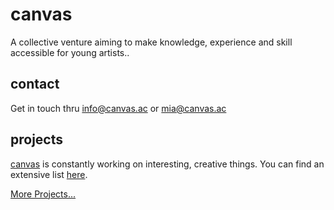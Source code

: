 # canvas

A collective venture aiming to make knowledge, experience and skill accessible for young artists..

## contact

Get in touch thru info@canvas.ac or mia@canvas.ac
<!-- TODO
    Write a bio about canvas and its mission.
 -->

## projects

[canvas](https://canvas.ac) is constantly working on interesting, creative things. You can find an extensive list [here](./PROJECTS.md).

[More Projects...](./PROJECTS.md)
